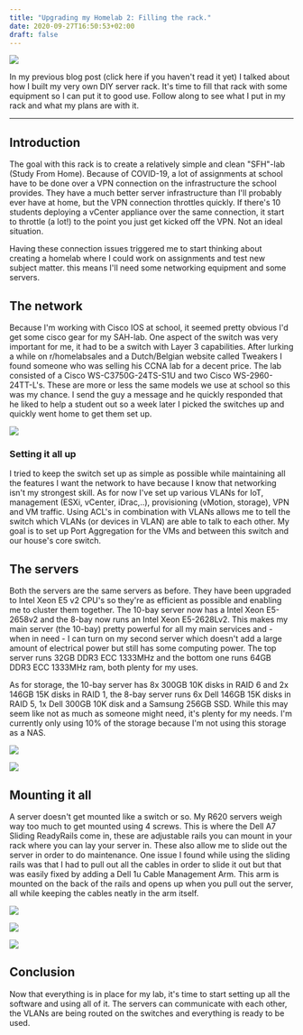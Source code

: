 ```yaml
---
title: "Upgrading my Homelab 2: Filling the rack."
date: 2020-09-27T16:50:53+02:00
draft: false
---
```


![](/images/upgrading-my-homelab-2-filling-the-rack/DSC_3136.jpg)

In my previous blog post (click here if you haven't read it yet) I talked about how I built my very own DIY server rack. It's time to fill that rack with some equipment so I can put it to good use. Follow along to see what I put in my rack and what my plans are with it.

<!-- more -->

---

## Introduction

The goal with this rack is to create a relatively simple and clean "SFH"-lab (Study From Home). Because of COVID-19, a lot of assignments at school have to be done over a VPN connection on the infrastructure the school provides. They have a much better server infrastructure than I'll probably ever have at home, but the VPN connection throttles quickly. If there's 10 students deploying a vCenter appliance over the same connection, it start to throttle (a lot!) to the point you just get kicked off the VPN. Not an ideal situation.

Having these connection issues triggered me to start thinking about creating a homelab where I could work on assignments and test new subject matter. this means I'll need some networking equipment and some servers.

## The network

Because I'm working with Cisco IOS at school, it seemed pretty obvious I'd get some cisco gear for my SAH-lab. One aspect of the switch was very important for me, it had to be a switch with Layer 3 capabilities. After lurking a while on r/homelabsales and a Dutch/Belgian website called Tweakers I found someone who was selling his CCNA lab for a decent price. The lab consisted of a Cisco WS-C3750G-24TS-S1U and two Cisco WS-2960-24TT-L's. These are more or less the same models we use at school so this was my chance. I send the guy a message and he quickly responded that he liked to help a student out so a week later I picked the switches up and quickly went home to get them set up.

![](/images/upgrading-my-homelab-2-filling-the-rack/DSC_3134.jpg)

### Setting it all up

I tried to keep the switch set up as simple as possible while maintaining all the features I want the network to have because I know that networking isn't my strongest skill. As for now I've set up various VLANs for IoT, management (ESXi, vCenter, iDrac,..), provisioning (vMotion, storage), VPN and VM traffic. Using ACL's in combination with VLANs allows me to tell the switch which VLANs (or devices in VLAN) are able to talk to each other. My goal is to set up Port Aggregation for the VMs and between this switch and our house's core switch.

## The servers

Both the servers are the same servers as before. They have been upgraded to Intel Xeon E5 v2 CPU's so they're as efficient as possible and enabling me to cluster them together. The 10-bay server now has a Intel Xeon E5-2658v2 and the 8-bay now runs an Intel Xeon E5-2628Lv2. This makes my main server (the 10-bay) pretty powerful for all my main services and - when in need - I can turn on my second server which doesn't add a large amount of electrical power but still has some computing power. The top server runs 32GB DDR3 ECC 1333MHz and the bottom one runs 64GB DDR3 ECC 1333MHz ram, both plenty for my uses.

As for storage, the 10-bay server has 8x 300GB 10K disks in RAID 6 and 2x 146GB 15K disks in RAID 1, the 8-bay server runs 6x Dell 146GB 15K disks in RAID 5, 1x Dell 300GB 10K disk and a Samsung 256GB SSD. While this may seem like not as much as someone might need, it's plenty for my needs. I'm currently only using 10% of the storage because I'm not using this storage as a NAS.

![](/images/upgrading-my-homelab-2-filling-the-rack/DSC_3140.jpg)

![](/images/upgrading-my-homelab-2-filling-the-rack/DSC_3138.jpg)

## Mounting it all

A server doesn't get mounted like a switch or so. My R620 servers weigh way too much to get mounted using 4 screws. This is where the Dell A7 Sliding ReadyRails come in, these are adjustable rails you can mount in your rack where you can lay your server in. These also allow me to slide out the server in order to do maintenance. One issue I found while using the sliding rails was that I had to pull out all the cables in order to slide it out but that was easily fixed by adding a Dell 1u Cable Management Arm. This arm is mounted on the back of the rails and opens up when you pull out the server, all while keeping the cables neatly in the arm itself. 

![](/images/upgrading-my-homelab-2-filling-the-rack/DSC_3141.jpg)

![](/images/upgrading-my-homelab-2-filling-the-rack/DSC_3148.jpg)

![](/images/upgrading-my-homelab-2-filling-the-rack/DSC_3150.jpg)

## Conclusion

Now that everything is in place for my lab, it's time to start setting up all the software and using all of it. The servers can communicate with each other, the VLANs are being routed on the switches and everything is ready to be used. 